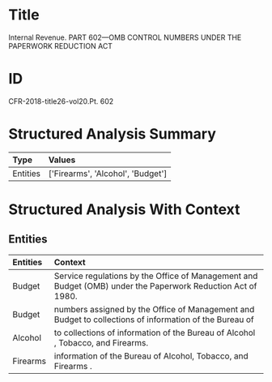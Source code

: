 # Title

 Internal Revenue. PART 602—OMB CONTROL NUMBERS UNDER THE PAPERWORK REDUCTION ACT


# ID

 CFR-2018-title26-vol20.Pt. 602


# Structured Analysis Summary

| Type     | Values                            |
|:---------|:----------------------------------|
| Entities | ['Firearms', 'Alcohol', 'Budget'] |


# Structured Analysis With Context

 


## Entities

| Entities   | Context                                                                                                      |
|:-----------|:-------------------------------------------------------------------------------------------------------------|
| Budget     | Service regulations by the Office of Management and Budget  (OMB) under the Paperwork Reduction Act of 1980. |
| Budget     | numbers assigned by the Office of Management and Budget to collections of information of the Bureau of       |
| Alcohol    | to collections of information of the Bureau of Alcohol , Tobacco, and Firearms.                              |
| Firearms   | information of the Bureau of Alcohol, Tobacco, and Firearms .                                                |


